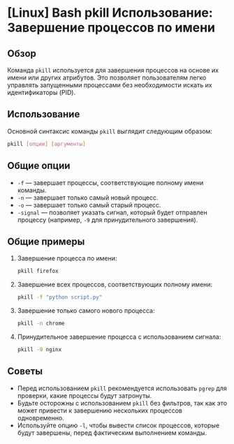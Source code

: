 # [Linux] Bash pkill Использование: Завершение процессов по имени

## Обзор
Команда `pkill` используется для завершения процессов на основе их имени или других атрибутов. Это позволяет пользователям легко управлять запущенными процессами без необходимости искать их идентификаторы (PID).

## Использование
Основной синтаксис команды `pkill` выглядит следующим образом:

```bash
pkill [опции] [аргументы]
```

## Общие опции
- `-f` — завершает процессы, соответствующие полному имени команды.
- `-n` — завершает только самый новый процесс.
- `-o` — завершает только самый старый процесс.
- `-signal` — позволяет указать сигнал, который будет отправлен процессу (например, `-9` для принудительного завершения).

## Общие примеры
1. Завершение процесса по имени:
   ```bash
   pkill firefox
   ```

2. Завершение всех процессов, соответствующих полному имени:
   ```bash
   pkill -f "python script.py"
   ```

3. Завершение только самого нового процесса:
   ```bash
   pkill -n chrome
   ```

4. Принудительное завершение процесса с использованием сигнала:
   ```bash
   pkill -9 nginx
   ```

## Советы
- Перед использованием `pkill` рекомендуется использовать `pgrep` для проверки, какие процессы будут затронуты.
- Будьте осторожны с использованием `pkill` без фильтров, так как это может привести к завершению нескольких процессов одновременно.
- Используйте опцию `-l`, чтобы вывести список процессов, которые будут завершены, перед фактическим выполнением команды.